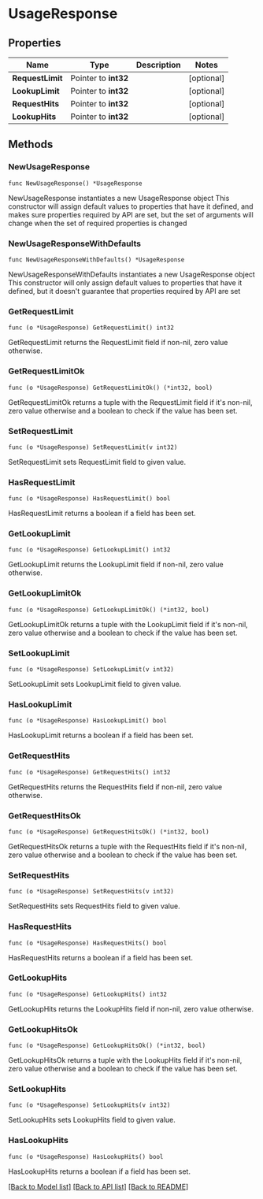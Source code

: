 # UsageResponse

## Properties

Name | Type | Description | Notes
------------ | ------------- | ------------- | -------------
**RequestLimit** | Pointer to **int32** |  | [optional] 
**LookupLimit** | Pointer to **int32** |  | [optional] 
**RequestHits** | Pointer to **int32** |  | [optional] 
**LookupHits** | Pointer to **int32** |  | [optional] 

## Methods

### NewUsageResponse

`func NewUsageResponse() *UsageResponse`

NewUsageResponse instantiates a new UsageResponse object
This constructor will assign default values to properties that have it defined,
and makes sure properties required by API are set, but the set of arguments
will change when the set of required properties is changed

### NewUsageResponseWithDefaults

`func NewUsageResponseWithDefaults() *UsageResponse`

NewUsageResponseWithDefaults instantiates a new UsageResponse object
This constructor will only assign default values to properties that have it defined,
but it doesn't guarantee that properties required by API are set

### GetRequestLimit

`func (o *UsageResponse) GetRequestLimit() int32`

GetRequestLimit returns the RequestLimit field if non-nil, zero value otherwise.

### GetRequestLimitOk

`func (o *UsageResponse) GetRequestLimitOk() (*int32, bool)`

GetRequestLimitOk returns a tuple with the RequestLimit field if it's non-nil, zero value otherwise
and a boolean to check if the value has been set.

### SetRequestLimit

`func (o *UsageResponse) SetRequestLimit(v int32)`

SetRequestLimit sets RequestLimit field to given value.

### HasRequestLimit

`func (o *UsageResponse) HasRequestLimit() bool`

HasRequestLimit returns a boolean if a field has been set.

### GetLookupLimit

`func (o *UsageResponse) GetLookupLimit() int32`

GetLookupLimit returns the LookupLimit field if non-nil, zero value otherwise.

### GetLookupLimitOk

`func (o *UsageResponse) GetLookupLimitOk() (*int32, bool)`

GetLookupLimitOk returns a tuple with the LookupLimit field if it's non-nil, zero value otherwise
and a boolean to check if the value has been set.

### SetLookupLimit

`func (o *UsageResponse) SetLookupLimit(v int32)`

SetLookupLimit sets LookupLimit field to given value.

### HasLookupLimit

`func (o *UsageResponse) HasLookupLimit() bool`

HasLookupLimit returns a boolean if a field has been set.

### GetRequestHits

`func (o *UsageResponse) GetRequestHits() int32`

GetRequestHits returns the RequestHits field if non-nil, zero value otherwise.

### GetRequestHitsOk

`func (o *UsageResponse) GetRequestHitsOk() (*int32, bool)`

GetRequestHitsOk returns a tuple with the RequestHits field if it's non-nil, zero value otherwise
and a boolean to check if the value has been set.

### SetRequestHits

`func (o *UsageResponse) SetRequestHits(v int32)`

SetRequestHits sets RequestHits field to given value.

### HasRequestHits

`func (o *UsageResponse) HasRequestHits() bool`

HasRequestHits returns a boolean if a field has been set.

### GetLookupHits

`func (o *UsageResponse) GetLookupHits() int32`

GetLookupHits returns the LookupHits field if non-nil, zero value otherwise.

### GetLookupHitsOk

`func (o *UsageResponse) GetLookupHitsOk() (*int32, bool)`

GetLookupHitsOk returns a tuple with the LookupHits field if it's non-nil, zero value otherwise
and a boolean to check if the value has been set.

### SetLookupHits

`func (o *UsageResponse) SetLookupHits(v int32)`

SetLookupHits sets LookupHits field to given value.

### HasLookupHits

`func (o *UsageResponse) HasLookupHits() bool`

HasLookupHits returns a boolean if a field has been set.


[[Back to Model list]](../README.md#documentation-for-models) [[Back to API list]](../README.md#documentation-for-api-endpoints) [[Back to README]](../README.md)


